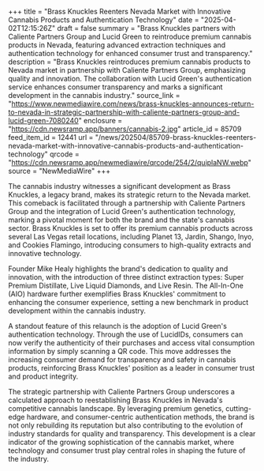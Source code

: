 +++
title = "Brass Knuckles Reenters Nevada Market with Innovative Cannabis Products and Authentication Technology"
date = "2025-04-02T12:15:26Z"
draft = false
summary = "Brass Knuckles partners with Caliente Partners Group and Lucid Green to reintroduce premium cannabis products in Nevada, featuring advanced extraction techniques and authentication technology for enhanced consumer trust and transparency."
description = "Brass Knuckles reintroduces premium cannabis products to Nevada market in partnership with Caliente Partners Group, emphasizing quality and innovation. The collaboration with Lucid Green's authentication service enhances consumer transparency and marks a significant development in the cannabis industry."
source_link = "https://www.newmediawire.com/news/brass-knuckles-announces-return-to-nevada-in-strategic-partnership-with-caliente-partners-group-and-lucid-green-7080240"
enclosure = "https://cdn.newsramp.app/banners/cannabis-2.jpg"
article_id = 85709
feed_item_id = 12441
url = "/news/202504/85709-brass-knuckles-reenters-nevada-market-with-innovative-cannabis-products-and-authentication-technology"
qrcode = "https://cdn.newsramp.app/newmediawire/qrcode/254/2/quiplaNW.webp"
source = "NewMediaWire"
+++

<p>The cannabis industry witnesses a significant development as Brass Knuckles, a legacy brand, makes its strategic return to the Nevada market. This comeback is facilitated through a partnership with Caliente Partners Group and the integration of Lucid Green's authentication technology, marking a pivotal moment for both the brand and the state's cannabis sector. Brass Knuckles is set to offer its premium cannabis products across several Las Vegas retail locations, including Planet 13, Jardin, Shango, Inyo, and Cookies Flamingo, introducing consumers to high-quality extracts and innovative technology.</p><p>Founder Mike Healy highlights the brand's dedication to quality and innovation, with the introduction of three distinct extraction types: Super Premium Distillate, Live Liquid Diamonds, and Live Resin. The All-In-One (AIO) hardware further exemplifies Brass Knuckles' commitment to enhancing the consumer experience, setting a new benchmark in product development within the cannabis industry.</p><p>A standout feature of this relaunch is the adoption of Lucid Green's authentication technology. Through the use of LucidIDs, consumers can now verify the authenticity of their purchases and access vital consumption information by simply scanning a QR code. This move addresses the increasing consumer demand for transparency and safety in cannabis products, reinforcing Brass Knuckles' position as a leader in consumer trust and product integrity.</p><p>The strategic partnership with Caliente Partners Group underscores a calculated approach to reestablishing Brass Knuckles in Nevada's competitive cannabis landscape. By leveraging premium genetics, cutting-edge hardware, and consumer-centric authentication methods, the brand is not only rebuilding its reputation but also contributing to the evolution of industry standards for quality and transparency. This development is a clear indicator of the growing sophistication of the cannabis market, where technology and consumer trust play central roles in shaping the future of the industry.</p>